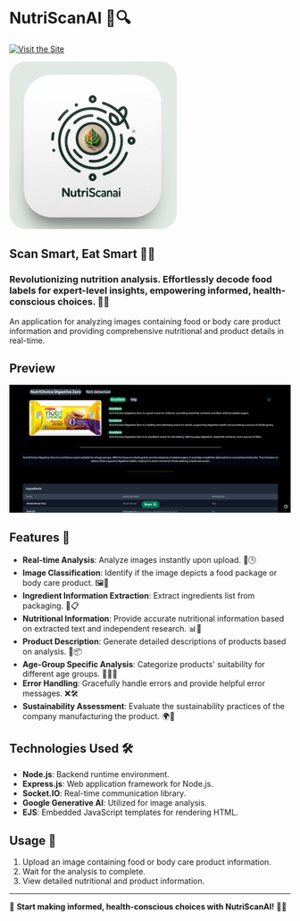# NutriScanAI 🥗🔍

[![Visit the Site](https://img.shields.io/badge/Visit%20the%20Site-Here-brightgreen)](https://nutriscanai.onrender.com/)

<img src="public/images/logo.png" alt="Image" style="width: 300px; height: auto; border-radius: 30px;">

## Scan Smart, Eat Smart 🌱🧠

### Revolutionizing nutrition analysis. Effortlessly decode food labels for expert-level insights, empowering informed, health-conscious choices. 🚀🍏

An application for analyzing images containing food or body care product information and providing comprehensive nutritional and product details in real-time.

## Preview

![NutriScanAI Preview](public/images/webPreview.png)

## Features 🌟

- **Real-time Analysis**: Analyze images instantly upon upload. 📸🕒
- **Image Classification**: Identify if the image depicts a food package or body care product. 🖼️🔖
- **Ingredient Information Extraction**: Extract ingredients list from packaging. 🥦📋
- **Nutritional Information**: Provide accurate nutritional information based on extracted text and independent research. 📊🥗
- **Product Description**: Generate detailed descriptions of products based on analysis. 📝📦
- **Age-Group Specific Analysis**: Categorize products' suitability for different age groups. 👶👩👴
- **Error Handling**: Gracefully handle errors and provide helpful error messages. ❌🛠️
- **Sustainability Assessment**: Evaluate the sustainability practices of the company manufacturing the product. 🌍🌿

## Technologies Used 🛠️

- **Node.js**: Backend runtime environment.
- **Express.js**: Web application framework for Node.js.
- **Socket.IO**: Real-time communication library.
- **Google Generative AI**: Utilized for image analysis.
- **EJS**: Embedded JavaScript templates for rendering HTML.

## Usage 🥦

1. Upload an image containing food or body care product information.
2. Wait for the analysis to complete.
3. View detailed nutritional and product information.

---

🌱 **Start making informed, health-conscious choices with NutriScanAI!** 🍎🧠